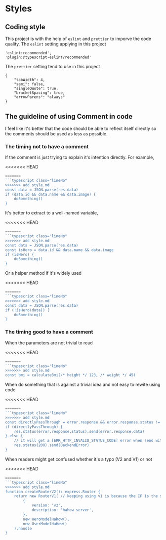 # Styles

## Coding style

This project is with the help of `eslint` and `prettier` to imporve the code quality.
The `eslint` setting applying in this project

```
'eslint:recommended',
'plugin:@typescript-eslint/recommended'
```

The `prettier` setting tend to use in this project

```
{
    "tabWidth": 4,
    "semi": false,
    "singleQuote": true,
    "bracketSpacing": true,
    "arrowParens": "always"
}
```

## The guideline of using Comment in code

I feel like it's better that the code should be able to reflect itself directly so the comments should be used as less as possible.

### The timing not to have a comment

If the comment is just trying to explain it's intention directly.
For example,

<<<<<<< HEAD
```javascript {.line-numbers}
=======
```typescript class="lineNo"
>>>>>>> add style.md
const data = JSON.parse(res.data)
if (data.id && data.name && data.image) {
    doSomething()
}
```

It's better to extract to a well-named variable,

<<<<<<< HEAD
```javascript {.line-numbers}
=======
```typescript class="lineNo"
>>>>>>> add style.md
const data = JSON.parse(res.data)
const isHero = data.id && data.name && data.image
if (isHero) {
    doSomething()
}
```

Or a helper method if it's widely used

<<<<<<< HEAD
```javascript {.line-numbers}
=======
```typescript class="lineNo"
>>>>>>> add style.md
const data = JSON.parse(res.data)
if (!isHero(data)) {
    doSomething()
}
```

### The timing good to have a comment

When the parameters are not trivial to read

<<<<<<< HEAD
```javascript {.line-numbers}
=======
```typescript class="lineNo"
>>>>>>> add style.md
const bmi = calculateBmi(/* height */ 123, /* weight */ 45)
```

When do something that is against a trivial idea and not easy to rewite using code

<<<<<<< HEAD
```javascript {.line-numbers}
=======
```typescript class="lineNo"
>>>>>>> add style.md
const directlyPassThrough = error.response && error.response.status != 1000
if (directlyPassThrough) {
    res.status(error.response.status).send(error.response.data)
} else {
    // it will get a [ERR_HTTP_INVALID_STATUS_CODE] error when send with status code 1000
    res.status(200).send(BackendError)
}
```

When readers might get confused whether it's a typo (V2 and V1) or not

<<<<<<< HEAD
```javascript {.line-numbers}
=======
```typescript class="lineNo"
>>>>>>> add style.md
function createRouterV2(): express.Router {
    return new RouterV1( // keeping using v1 is because the IF is the same
        {
            version: 'v2',
            description: 'hahow server',
        },
        new HeroModelHahow(),
        new UserModelHaHow()
    ).handle
}
```
